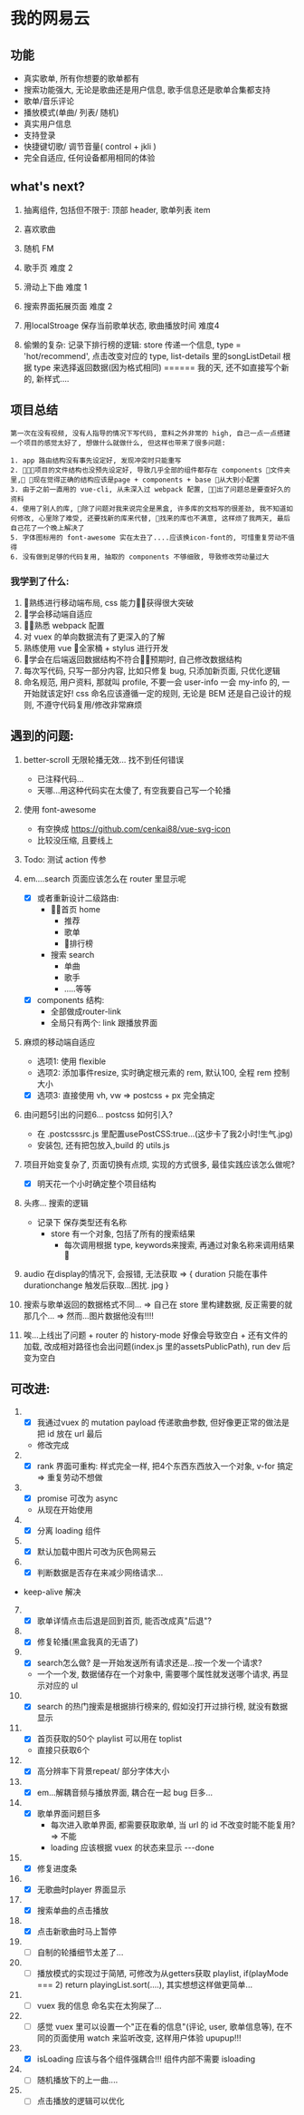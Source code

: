 # 我的网易云
## 功能
+ 真实歌单, 所有你想要的歌单都有
+ 搜索功能强大, 无论是歌曲还是用户信息, 歌手信息还是歌单合集都支持
+ 歌单/音乐评论
+ 播放模式(单曲/ 列表/ 随机)
+ 真实用户信息
+ 支持登录
+ 快捷键切歌/ 调节音量( control + jkli )
+ 完全自适应, 任何设备都用相同的体验

## what's next?
1. 抽离组件, 包括但不限于: 顶部 header, 歌单列表 item

2. 喜欢歌曲

3. 随机 FM

3. 歌手页 难度 2

5. 滑动上下曲  难度 1

7. 搜索界面拓展页面 难度 2

8. 用localStroage 保存当前歌单状态, 歌曲播放时间  难度4


10. 偷懒的复杂: 记录下排行榜的逻辑: store 传递一个信息, type = 'hot/recommend', 点击改变对应的 type, list-details  里的songListDetail 根据 type 来选择返回数据(因为格式相同)
		====== 我的天, 还不如直接写个新的, 新样式....
## 项目总结
	第一次在没有视频, 没有人指导的情况下写代码, 意料之外非常的 high, 自己一点一点搭建一个项目的感觉太好了, 想做什么就做什么, 但这样也带来了很多问题:   

	1. app 路由结构没有事先设定好, 发现冲突时只能重写
	2. 项目的文件结构也没预先设定好, 导致几乎全部的组件都存在 components 文件夹里, 现在觉得正确的结构应该是page + components + base 从大到小配置
	3. 由于之前一直用的 vue-cli, 从未深入过 webpack 配置, 出了问题总是要查好久的资料
	4. 使用了别人的库, 除了问题对我来说完全是黑盒, 许多库的文档写的很差劲, 我不知道如何修改, 心里除了难受, 还要找新的库来代替, 找来的库也不满意, 这样烦了我两天, 最后自己花了一个晚上解决了
	5. 字体图标用的 font-awesome 实在太丑了....应该换icon-font的, 可惜重复劳动不值得
	6. 没有做到足够的代码复用, 抽取的 components 不够细致, 导致修改劳动量过大


### 我学到了什么:   
1. 熟练进行移动端布局, css 能力获得很大突破
2. 学会移动端自适应
3. 熟悉 webpack 配置
4. 对 vuex 的单向数据流有了更深入的了解
5. 熟练使用 vue 全家桶 + stylus 进行开发
6. 学会在后端返回数据结构不符合预期时, 自己修改数据结构
7. 每次写代码, 只写一部分内容, 比如只修复 bug, 只添加新页面, 只优化逻辑
8. 命名规范, 用户资料, 那就叫 profile, 不要一会 user-info 一会 my-info 的, 一开始就该定好! css 命名应该遵循一定的规则, 无论是 BEM 还是自己设计的规则, 不遵守代码复用/修改非常麻烦

## 遇到的问题: 
1. better-scroll 无限轮播无效... 找不到任何错误
	+ 已注释代码...
	+ 天哪...用这种代码实在太傻了, 有空我要自己写一个轮播


2. 使用 font-awesome
	+ 有空换成 https://github.com/cenkai88/vue-svg-icon
	+ 比较没压缩, 且要线上

3. Todo:  测试 action 传参 

4. em....search 页面应该怎么在 router 里显示呢
	- [x] 或者重新设计二级路由: 
		+ 首页 home
			- 推荐
			- 歌单
			- 排行榜
		+ 搜索 search
			- 单曲
			- 歌手
			- .....等等
	- [x] components 结构:
		+ 全部做成router-link
		+ 全局只有两个: link 跟播放界面

5. 麻烦的移动端自适应
	+ 选项1: 使用 flexible
	+ 选项2: 添加事件resize, 实时确定根元素的 rem, 默认100, 全程 rem 控制大小
	- [x] 选项3: 直接使用 vh, vw => postcss + px 完全搞定

6. 由问题5引出的问题6...  postcss 如何引入?
	+ 在 .postcsssrc.js 里配置usePostCSS:true...(这步卡了我2小时!生气.jpg)
	+ 安装包, 还有把包放入,build 的 utils.js

7. 项目开始变复杂了, 页面切换有点烦, 实现的方式很多, 最佳实践应该怎么做呢?
	- [x] 明天花一个小时确定整个项目结构

8. 头疼...  搜索的逻辑
	+ 记录下   保存类型还有名称
	  - store 有一个对象, 包括了所有的搜索结果
		- 每次调用根据 type, keywords来搜索, 再通过对象名称来调用结果	 

9. audio 在display的情况下, 会报错, 无法获取 => {
	duration 只能在事件durationchange 触发后获取...困扰. jpg
}

10. 搜索与歌单返回的数据格式不同...
		=>  自己在 store 里构建数据, 反正需要的就那几个...
		=> 然而...图片数据他没有!!!!

11. 唉...上线出了问题
		+ router 的 history-mode 好像会导致空白
		+ 还有文件的加载, 改成相对路径也会出问题(index.js 里的assetsPublicPath), run dev 后变为空白
## 可改进:
1. - [x] 我通过vuex 的 mutation payload 传递歌曲参数, 但好像更正常的做法是把 id 放在 url 最后  
	+ 修改完成

2. - [x] rank 界面可重构: 样式完全一样, 把4个东西东西放入一个对象,  v-for 搞定 => 重复劳动不想做

3. - [x] promise 可改为 async  
	+ 从现在开始使用

4. - [x] 分离 loading 组件

5. - [x] 默认加载中图片可改为灰色网易云

6. - [x] 判断数据是否存在来减少网络请求... 
  + keep-alive 解决

7. - [x] 歌单详情点击后退是回到首页, 能否改成真"后退"?

8. - [x] 修复轮播(黑盒我真的无语了)

9. - [x] search怎么做? 是一开始发送所有请求还是...按一个发一个请求?
	+ 一个一个发, 数据储存在一个对象中, 需要哪个属性就发送哪个请求, 再显示对应的 ul

10. - [x] search 的热门搜索是根据排行榜来的, 假如没打开过排行榜, 就没有数据显示

11. - [x] 首页获取的50个 playlist 可以用在 toplist
	+ 直接只获取6个

12. - [x] 高分辨率下背景repeat/ 部分字体大小

13. - [x] em...解耦音频与播放界面, 耦合在一起 bug 巨多...

14. - [x] 歌单界面问题巨多
		+ 每次进入歌单界面, 都需要获取歌单, 当 url 的 id 不改变时能不能复用? => 不能
		+  loading 应该根据 vuex 的状态来显示  ---done

15. - [x] 修复进度条

16. - [x] 无歌曲时player 界面显示

17. - [x] 搜索单曲的点击播放

18. - [x] 点击新歌曲时马上暂停

19. - [ ] 自制的轮播细节太差了...

20. - [ ] 播放模式的实现过于简陋, 可修改为从getters获取 playlist, if(playMode === 2) return playingList.sort(....), 其实想想这样做更简单...

21. - [ ] vuex 我的信息 命名实在太狗屎了...

22. - [ ] 感觉 vuex 里可以设置一个"正在看的信息"(评论, user, 歌单信息等), 在不同的页面使用 watch 来监听改变, 这样用户体验 upupup!!!

23. - [x] isLoading 应该与各个组件强耦合!!!  组件内部不需要 isloading

24. - [ ] 随机播放下的上一曲....

25. - [ ] 点击播放的逻辑可以优化